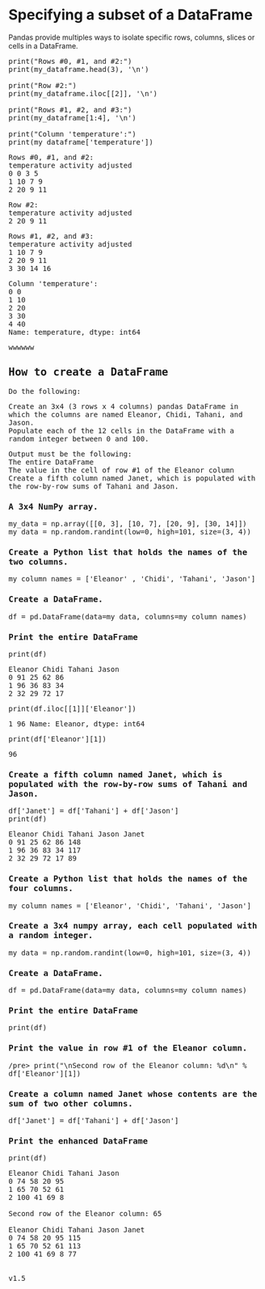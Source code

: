 
# Specifying a subset of a DataFrame

Pandas provide multiples ways to isolate specific rows, columns, slices or cells in a DataFrame.

<pre>
print("Rows #0, #1, and #2:")
print(my_dataframe.head(3), '\n')

print("Row #2:")
print(my_dataframe.iloc[[2]], '\n')

print("Rows #1, #2, and #3:")
print(my_dataframe[1:4], '\n')

print("Column 'temperature':")
print(my_dataframe['temperature'])
</pre>

<samp>
Rows #0, #1, and #2:<br>
   temperature  activity  adjusted<br>
0            0         3         5<br>
1           10         7         9<br>
2           20         9        11<br> 

   
Row #2:<br>
   temperature  activity  adjusted<br>
2           20         9        11 <br>

   
Rows #1, #2, and #3:<br>
   temperature  activity  adjusted<br>
1           10         7         9<br>
2           20         9        11<br>
3           30        14        16 <br>

   
Column 'temperature':<br>
0     0<br>
1    10<br>
2    20<br>
3    30<br>
4    40<br>
Name: temperature, dtype: int64
</samp>

wwwwww


## How to create a DataFrame

Do the following:

Create an 3x4 (3 rows x 4 columns) pandas DataFrame in which the columns are named Eleanor, Chidi, Tahani, and Jason.
<br>
Populate each of the 12 cells in the DataFrame with a random integer between 0 and 100.


Output must be the following:
<br>
The entire DataFrame
<br>
The value in the cell of row #1 of the Eleanor column
<br>
Create a fifth column named Janet, which is populated with the row-by-row sums of Tahani and Jason.


### A 3x4 NumPy array.

<pre>
my_data = np.array([[0, 3], [10, 7], [20, 9], [30, 14]])
my_data = np.random.randint(low=0, high=101, size=(3, 4))
</pre>

### Create a Python list that holds the names of the two columns.

<pre>
my_column_names = ['Eleanor' , 'Chidi', 'Tahani', 'Jason']
</pre>

### Create a DataFrame.
<pre>
df = pd.DataFrame(data=my_data, columns=my_column_names)
</pre>

### Print the entire DataFrame
<pre>
print(df)
</pre>
<samp>
   Eleanor  Chidi  Tahani  Jason<br>
0       91     25      62     86<br>
1       96     36      83     34<br>
2       32     29      72     17
</samp>
  
<pre>
print(df.iloc[[1]]['Eleanor'])
</pre>
<samp>
1    96
Name: Eleanor, dtype: int64
</samp>

<pre>
print(df['Eleanor'][1])
</pre>

<samp>
96
</samp>


### Create a fifth column named Janet, which is populated with the row-by-row sums of Tahani and Jason.

<pre>
df['Janet'] = df['Tahani'] + df['Jason']
print(df) 
</pre>

<samp>
   Eleanor  Chidi  Tahani  Jason  Janet<br>
0       91     25      62     86    148<br>
1       96     36      83     34    117<br>
2       32     29      72     17     89
</samp>


### Create a Python list that holds the names of the four columns.
<pre>
my_column_names = ['Eleanor', 'Chidi', 'Tahani', 'Jason']
</pre>

### Create a 3x4 numpy array, each cell populated with a random integer.
<pre>
my_data = np.random.randint(low=0, high=101, size=(3, 4))
</pre>

### Create a DataFrame.
<pre>
df = pd.DataFrame(data=my_data, columns=my_column_names)
</pre>

### Print the entire DataFrame
<pre>
print(df)
</pre>

### Print the value in row #1 of the Eleanor column.
/pre>
print("\nSecond row of the Eleanor column: %d\n" % df['Eleanor'][1])
</pre>

### Create a column named Janet whose contents are the sum of two other columns.
<pre>
df['Janet'] = df['Tahani'] + df['Jason']
</pre>


### Print the enhanced DataFrame
<pre>
print(df)
</pre>

<samp>
   Eleanor  Chidi  Tahani  Jason<br>
0       74     58      20     95<br>
1       65     70      52     61<br>
2      100     41      69      8<br>
<br>
Second row of the Eleanor column: 65<br>
<br>
   Eleanor  Chidi  Tahani  Jason  Janet<br>
0       74     58      20     95    115<br>
1       65     70      52     61    113<br>
2      100     41      69      8     77<br>
</samp>




<br>
<br>
v1.5
